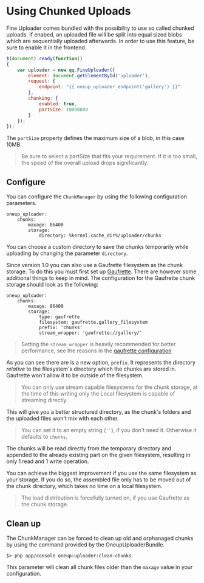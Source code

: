 Using Chunked Uploads
=====================

Fine Uploader comes bundled with the possibility to use so called chunked uploads. If enabed, an uploaded file will be split into equal sized blobs which are sequentially uploaded afterwards. In order to use this feature, be sure to enable it in the frontend.

```js
$(document).ready(function()
{
    var uploader = new qq.FineUploader({
        element: document.getElementById('uploader'),
        request: {
            endpoint: "{{ oneup_uploader_endpoint('gallery') }}"
        },
        chunking: {
            enabled: true,
            partSize: 10000000
        }
    });
});
```

The `partSize` property defines the maximum size of a blob, in this case 10MB.

> Be sure to select a partSize that fits your requirement. If it is too small, the speed of the overall upload drops significantly.

## Configure

You can configure the `ChunkManager` by using the following configuration parameters.

```
oneup_uploader:
    chunks:
        maxage: 86400
        storage:
            directory: %kernel.cache_dir%/uploader/chunks
```

You can choose a custom directory to save the chunks temporarily while uploading by changing the parameter `directory`.

Since version 1.0 you can also use a Gaufrette filesystem as the chunk storage. To do this you must first
set up [Gaufrette](gaufrette_storage.md). There are however some additional things to keep in mind.
The configuration for the Gaufrette chunk storage should look as the following:
```
oneup_uploader:
    chunks:
        maxage: 86400
        storage:
            type: gaufrette
            filesystem: gaufrette.gallery_filesystem
            prefix: 'chunks'
            stream_wrapper: 'gaufrette://gallery/'
```

> Setting the `stream_wrapper` is heavily recommended for better performance, see the reasons in the [gaufrette configuration](gaufrette_storage.md#configure-your-mappings)

As you can see there are is a new option, `prefix`. It represents the directory
 *relative* to the filesystem's directory which the chunks are stored in.
Gaufrette won't allow it to be outside of the filesystem.

> You can only use stream capable filesystems for the chunk storage, at the time of this writing
only the Local filesystem is capable of streaming directly.

This will give you a better structured directory,
as the chunk's folders and the uploaded files won't mix with each other.
> You can set it to an empty string (`''`), if you don't need it. Otherwise it defaults to `chunks`.

The chunks will be read directly from the temporary directory and appended to the already existing part on the given filesystem,
resulting in only 1 read and 1 write operation.

You can achieve the biggest improvement if you use the same filesystem as your storage. If you do so, the assembled
file only has to be moved out of the chunk directory, which takes no time on a local filesystem.

> The load distribution is forcefully turned on, if you use Gaufrette as the chunk storage.


## Clean up

The ChunkManager can be forced to clean up old and orphanaged chunks by using the command provided by the OneupUploaderBundle.

    $> php app/console oneup:uploader:clean-chunks

This parameter will clean all chunk files older than the `maxage` value in your configuration.
